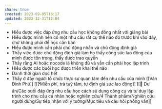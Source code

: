 ```yaml
---
share: true
created: 2023-09-05T16:17
updated: 2023-12-31T12:04
---
```

- Hiểu được việc đáp ứng nhu cầu học không đồng nhất với giảng bài
- Hiểu được mình nên có một nhu cầu rất cụ thể nào đó trước khi vào đây, chứ không phải để học căn bản
- Hiểu được mình cần phải chủ động nhắn và chủ động định giá
- Thấy việc được chủ động định giá làm họ thấy công sức lao động của mình được tôn trọng, thấy được trao quyền
- Thấy rằng AI hoặc nocode là không đủ và vẫn cần phải học lập trình
- Hiểu được các buổi học được triển khai thế nào
- Dành thời gian đọc hết
- Thấy ở đây người tổ chức thực sự quan tâm đến nhu cầu của mình
[[Văn Đinh Phú]]
[[❓Miễn phí, trả tuỳ tâm, tự định giá sức lao động]]
[[📐 Dự án/Các buổi đáp ứng nhu cầu học cách sử dụng công cụ và tư duy lập trình cho nhu cầu cá nhân hoặc nghiên cứu/4 Thành phẩm/Nghiên cứu người dùng/Sự tiếp nhận với ý tưởng/Mục tiêu và câu hỏi phỏng vấn]]
